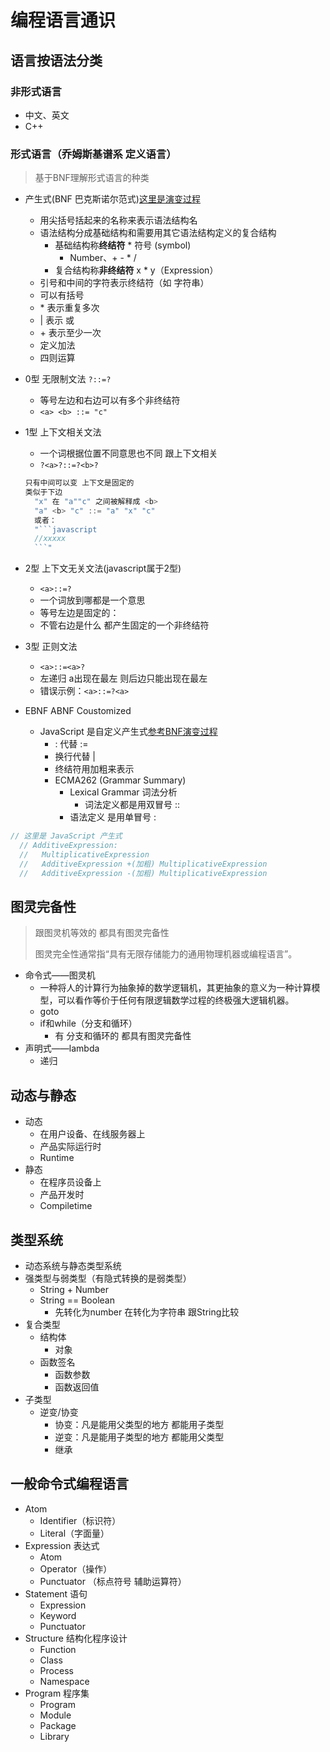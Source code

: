 # 编程语言通识

## 语言按语法分类

### 非形式语言
- 中文、英文
- C++ 
  
### 形式语言（乔姆斯基谱系 定义语言）
> 基于BNF理解形式语言的种类
- 产生式(BNF 巴克斯诺尔范式)[这里是演变过程](/document/02.1-BNF.md)
	- 用尖括号括起来的名称来表示语法结构名
	- 语法结构分成基础结构和需要用其它语法结构定义的复合结构
		- 基础结构称**终结符** * 符号 (symbol)
			- Number、+ - * /
		- 复合结构称**非终结符** x * y（Expression）
	- 引号和中间的字符表示终结符（如 字符串）
	- 可以有括号
	- \* 表示重复多次
	- | 表示 或
	- \+ 表示至少一次
	- 定义加法
	- 四则运算

- 0型 无限制文法 `?::=?`
  - 等号左边和右边可以有多个非终结符
  - `<a> <b> ::= "c"`
- 1型 上下文相关文法
  - 一个词根据位置不同意思也不同 跟上下文相关
  - `?<a>?::=?<b>?`
  ```javascript
  只有中间可以变 上下文是固定的
  类似于下边
    "x" 在 "a""c" 之间被解释成 <b>
    "a" <b> "c" ::= "a" "x" "c"
    或者：
    "```javascript
    //xxxxx
    ```"
  ```
- 2型 上下文无关文法(javascript属于2型)
	- `<a>::=?`
  	- 一个词放到哪都是一个意思
  	- 等号左边是固定的：
  	- 不管右边是什么 都产生固定的一个非终结符

- 3型 正则文法
	- `<a>::=<a>?`
  	- 左递归 a出现在最左 则后边只能出现在最左 
    - 错误示例：`<a>::=?<a>`
- EBNF ABNF Coustomized
  - JavaScript 是自定义产生式[参考BNF演变过程](/document/02.1-BNF.md)
    - : 代替 :=
    - 换行代替 |
    - 终结符用加粗来表示
    - ECMA262 (Grammar Summary)
      - Lexical Grammar 词法分析
      	- 词法定义都是用双冒号 ::
      - 语法定义 是用单冒号 :
```javascript
// 这里是 JavaScript 产生式
  // AdditiveExpression:
  //   MultiplicativeExpression
  //   AdditiveExpression +(加粗) MultiplicativeExpression
  //   AdditiveExpression -(加粗) MultiplicativeExpression
```

## 图灵完备性
> 跟图灵机等效的 都具有图灵完备性
> 
> 图灵完全性通常指“具有无限存储能力的通用物理机器或编程语言”。
- 命令式——图灵机
  - 一种将人的计算行为抽象掉的数学逻辑机，其更抽象的意义为一种计算模型，可以看作等价于任何有限逻辑数学过程的终极强大逻辑机器。
  - goto
  - if和while（分支和循环）
    - 有 分支和循环的 都具有图灵完备性
- 声明式——lambda
  - 递归

## 动态与静态
- 动态
  - 在用户设备、在线服务器上
  - 产品实际运行时
  - Runtime
- 静态
  - 在程序员设备上
  - 产品开发时
  - Compiletime

## 类型系统
- 动态系统与静态类型系统
- 强类型与弱类型（有隐式转换的是弱类型）
  - String + Number
  - String == Boolean 
    - 先转化为number 在转化为字符串 跟String比较
- 复合类型
  - 结构体
    - 对象
  - 函数签名
    - 函数参数
    - 函数返回值
- 子类型
  - 逆变/协变
    - 协变：凡是能用父类型的地方 都能用子类型
    - 逆变：凡是能用子类型的地方 都能用父类型
    - 继承

## 一般命令式编程语言
- Atom
  - Identifier（标识符）
  - Literal（字面量）
- Expression 表达式
  - Atom
  - Operator（操作）
  - Punctuator （标点符号 辅助运算符）
- Statement 语句
  - Expression
  - Keyword
  - Punctuator
- Structure 结构化程序设计
  - Function
  - Class
  - Process
  - Namespace
- Program 程序集
  - Program
  - Module
  - Package
  - Library
